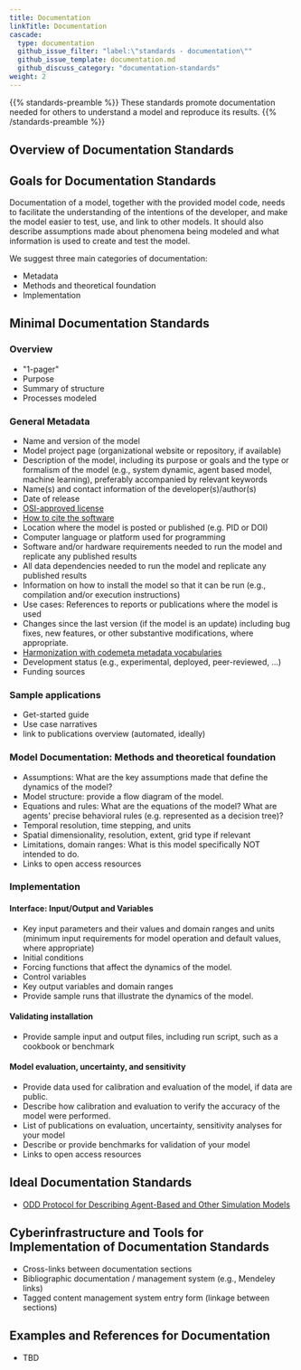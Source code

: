 ```yaml
---
title: Documentation
linkTitle: Documentation
cascade:
  type: documentation
  github_issue_filter: "label:\"standards - documentation\""
  github_issue_template: documentation.md
  github_discuss_category: "documentation-standards"
weight: 2
---
```


{{% standards-preamble %}}
These standards promote documentation needed for others to understand a model and reproduce its results.
{{% /standards-preamble %}}

## Overview of Documentation Standards

## Goals for Documentation Standards

Documentation of a model, together with the provided model code, needs to facilitate the understanding of the intentions of the developer, and make the model easier to test, use, and link to other models. It should also describe assumptions made about phenomena being modeled and what information is used to create and test the model.

We suggest three main categories of documentation:
- Metadata
- Methods and theoretical foundation
- Implementation

## Minimal Documentation Standards

### Overview
- "1-pager"
- Purpose
- Summary of structure
- Processes modeled

### General Metadata
- Name and version of the model
- Model project page (organizational website or repository, if available)
- Description of the model, including its purpose or goals and the type or formalism of the model (e.g., system dynamic, agent based model, machine learning), preferably accompanied by relevant keywords
- Name(s) and contact information of the developer(s)/author(s)
- Date of release
- [OSI-approved license](https://opensource.org/licenses)
- [How to cite the software](https://www.force11.org/software-citation-principles)
- Location where the model is posted or published (e.g. PID or DOI)
- Computer language or platform used for programming
- Software and/or hardware requirements needed to run the model and replicate any published results
- All data dependencies needed to run the model and replicate any published results
- Information on how to install the model so that it can be run (e.g., compilation and/or execution instructions)
- Use cases: References to reports or publications where the model is used
- Changes since the last version (if the model is an update) including bug fixes, new features, or other substantive modifications, where appropriate.
- [Harmonization with codemeta metadata vocabularies](https://codemeta.github.io/)
- Development status (e.g., experimental, deployed, peer-reviewed, ...)
- Funding sources

### Sample applications
- Get-started guide
- Use case narratives
- link to publications overview (automated, ideally)

### Model Documentation: Methods and theoretical foundation
- Assumptions: What are the key assumptions made that define the dynamics of the model?
- Model structure: provide a flow diagram of the model.
- Equations and rules: What are the equations of the model? What are agents' precise behavioral rules (e.g. represented as a decision tree)?
- Temporal resolution, time stepping, and units 
- Spatial dimensionality, resolution, extent, grid type if relevant
- Limitations, domain ranges: What is this model specifically NOT intended to do.
- Links to open access resources

### Implementation 

#### Interface: Input/Output and Variables 
- Key input parameters and their values and domain ranges and units (minimum input requirements for model operation and default values, where appropriate) 
- Initial conditions  
- Forcing functions that affect the dynamics of the model.  
- Control variables  
- Key output variables and domain ranges
- Provide sample runs that illustrate the dynamics of the model.

#### Validating installation
- Provide sample input and output files, including run script, such as a cookbook or benchmark

#### Model evaluation, uncertainty, and sensitivity
- Provide data used for calibration and evaluation of the model, if data are public. 
- Describe how calibration and evaluation to verify the accuracy of the model were performed. 
- List of publications on evaluation, uncertainty, sensitivity analyses for your model
- Describe or provide benchmarks for validation of your model
- Links to open access resources

## Ideal Documentation Standards
- [ODD Protocol for Describing Agent-Based and Other Simulation Models](http://jasss.soc.surrey.ac.uk/23/2/7.html)

## Cyberinfrastructure and Tools for Implementation of Documentation Standards
- Cross-links between documentation sections
- Bibliographic documentation / management system (e.g., Mendeley links)
- Tagged content management system entry form (linkage between sections)

## Examples and References for Documentation
- TBD



